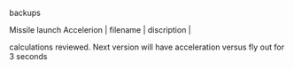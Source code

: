 backups

Missile launch Accelerion
| filename | discription |

calculations reviewed.  Next version will have acceleration versus fly out for 3 seconds
